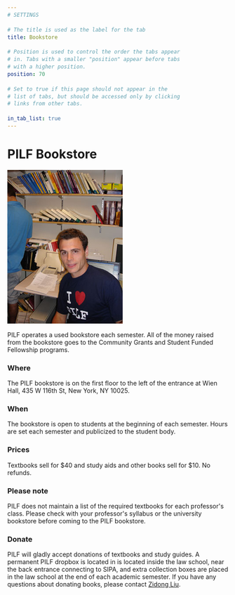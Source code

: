 ```yaml
---
# SETTINGS

# The title is used as the label for the tab
title: Bookstore

# Position is used to control the order the tabs appear
# in. Tabs with a smaller "position" appear before tabs
# with a higher position.
position: 70

# Set to true if this page should not appear in the
# list of tabs, but should be accessed only by clicking
# links from other tabs.

in_tab_list: true
---
```

# PILF Bookstore

![](bookstore.jpg)

PILF operates a used bookstore each semester. All of the money raised from the bookstore goes to the Community Grants and Student Funded Fellowship programs.

### Where
The PILF bookstore is on the first floor to the left of the entrance at Wien Hall, 435 W 116th St, New York, NY 10025.

### When
The bookstore is open to students at the beginning of each semester. Hours are set each semester and publicized to the student body.

### Prices 
Textbooks sell for $40 and study aids and other books sell for $10. No refunds.

### Please note 
PILF does not maintain a list of the required textbooks for each professor's class. Please check with your professor's syllabus or the university bookstore before coming to the PILF bookstore.

### Donate 
PILF will gladly accept donations of textbooks and study guides. A permanent PILF dropbox is located in is located inside the law school, near the back entrance connecting to SIPA, and extra collection boxes are placed in the law school at the end of each academic semester. If you have any questions about donating books, please contact [Zidong Liu](mailto:zl2441@columbia.edu).

